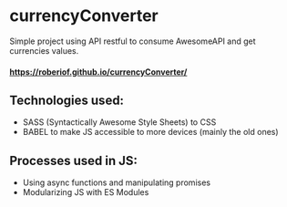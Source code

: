 # currencyConverter
Simple project using API restful to consume AwesomeAPI and get currencies values.

#### https://roberiof.github.io/currencyConverter/

## Technologies used:  
* SASS (Syntactically Awesome Style Sheets) to CSS 
* BABEL to make JS accessible to more devices (mainly the old ones)

## Processes used in JS:
* Using async functions and manipulating promises 
* Modularizing JS with ES Modules 
